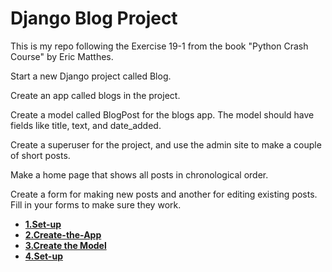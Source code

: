 # Django Blog Project

This is my repo following the Exercise 19-1 from the book "Python Crash Course" by Eric Matthes.

Start a new Django project called Blog. 

Create an app called blogs in the project. 

Create a model called BlogPost for the blogs app. The model should have fields like title, text, and date_added. 

Create a superuser for the project, and use the admin site to make a couple of short posts. 

Make a home page that shows all posts in chronological order. 

Create a form for making new posts and another for editing existing posts. Fill in your forms to make sure they work.

* **[1.Set-up](https://github.com/nihathalici/Django-Blog-Project/blob/main/Set-Up.md)**
* **[2.Create-the-App](https://github.com/nihathalici/Django-Blog-Project/blob/main/Create-the-App.md)**
* **[3.Create the Model](https://github.com/nihathalici/Django-Blog-Project/blob/main/Create-the-Model.md)**
* **[4.Set-up](https://github.com/nihathalici/Django-Blog-Project/blob/main/Create-the-Superuser.md)**
